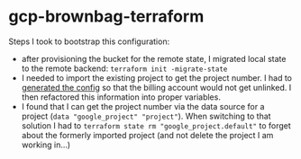 # gcp-brownbag-terraform

Steps I took to bootstrap this configuration:

- after provisioning the bucket for the remote state, I migrated local state to the remote backend: `terraform init -migrate-state`
- I needed to import the existing project to get the project number. I had to [generated the config](https://developer.hashicorp.com/terraform/language/import/generating-configuration) so that the billing account would not get unlinked. I then refactored this information into proper variables.
- I found that I can get the project number via the data source for a project (`data "google_project" "project"`). When switching to that solution I had to `terraform state rm "google_project.default"` to forget about the formerly imported project (and not delete the project I am working in...)
